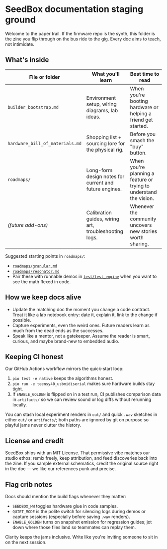 # SeedBox documentation staging ground

Welcome to the paper trail. If the firmware repo is the synth, this folder is
the zine you flip through on the bus ride to the gig. Every doc aims to teach,
not intimidate.

## What's inside

| File or folder | What you'll learn | Best time to read |
| --- | --- | --- |
| `builder_bootstrap.md` | Environment setup, wiring diagrams, lab ideas. | When you're booting hardware or helping a friend get started. |
| `hardware_bill_of_materials.md` | Shopping list + sourcing lore for the physical rig. | Before you smash the "buy" button. |
| `roadmaps/` | Long-form design notes for current and future engines. | When you're planning a feature or trying to understand the vision. |
| _(future add-ons)_ | Calibration guides, wiring art, troubleshooting logs. | Whenever the community uncovers new stories worth sharing. |

Suggested starting points in `roadmaps/`:
- [`roadmaps/granular.md`](roadmaps/granular.md)
- [`roadmaps/resonator.md`](roadmaps/resonator.md)
- Pair these with runnable demos in [`test/test_engine`](../test/test_engine)
  when you want to see the math flexed in code.

## How we keep docs alive

- Update the matching doc the moment you change a code contract. Treat it like a
  lab notebook entry: date it, explain it, link to the change if possible.
- Capture experiments, even the weird ones. Future readers learn as much from
  the dead ends as the successes.
- Speak like a mentor, not a gatekeeper. Assume the reader is smart, curious,
  and maybe brand-new to embedded audio.

## Keeping CI honest

Our GitHub Actions workflow mirrors the quick-start loop:

1. `pio test -e native` keeps the algorithms honest.
2. `pio run -e teensy40_usbmidiserial` makes sure hardware builds stay tight.
3. If `ENABLE_GOLDEN` is flipped on in a test run, CI publishes comparison data
   in `artifacts/` so we can review sound or log diffs without rerunning locally.

You can stash local experiment renders in `out/` and quick `.wav` sketches in
either `out/` or `artifacts/`; both paths are ignored by git on purpose so
playful jams never clutter the history.

## License and credit

SeedBox ships with an MIT License. That permissive vibe matches our studio
ethos: remix freely, keep attribution, and feed discoveries back into the zine.
If you sample external schematics, credit the original source right in the doc —
we like our references punk and precise.

## Flag crib notes

Docs should mention the build flags whenever they matter:

- `SEEDBOX_HW` toggles hardware glue in code samples.
- `QUIET_MODE` is the polite switch for silencing logs during demos or capture
  sessions (especially before saving `.wav` renders).
- `ENABLE_GOLDEN` turns on snapshot emission for regression guides; jot down
  where those files land so teammates can replay them.

Clarity keeps the jams inclusive. Write like you're inviting someone to sit in
on the next session.
